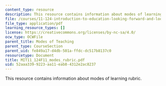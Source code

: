 ```yaml
---
content_type: resource
description: This resource contains information about modes of learning rubric.
file: /courses/11-124-introduction-to-education-looking-forward-and-looking-back-on-education-fall-2011/52aaa3399223aa11eab84312e2ac8237_MIT11_124F11_modes_rubric.pdf
file_type: application/pdf
learning_resource_types: []
license: https://creativecommons.org/licenses/by-nc-sa/4.0/
ocw_type: OCWFile
parent_title: Modes of Teaching
parent_type: CourseSection
parent_uid: fe849a17-d4db-501a-ffdc-dc517b8137c0
resourcetype: Document
title: MIT11_124F11_modes_rubric.pdf
uid: 52aaa339-9223-aa11-eab8-4312e2ac8237
---
```

This resource contains information about modes of learning rubric.